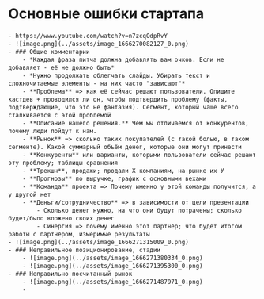 # Основные ошибки стартапа
	- https://www.youtube.com/watch?v=n7zcqOdpRvY
	- ![image.png](../assets/image_1666270082127_0.png)
	- ### Общие комментарии
		- *Каждая фраза питча должна добавлять вам очков. Если не добавляет - её не должно быть*
		- *Нужно продолжать облегчать слайды. Убирать текст и сложночитаемые элементы - на них часто "зависают"*
		- **Проблема** => как её сейчас решают пользователи. Опишите кастдев + проводился ли он, чтобы подтвердить проблему (факты, подтверждающие, что это не фантазия). Сегмент, который чаще всего сталкивается с этой проблемой
		- **Описание нашего решения.** Чем мы отличаемся от конкурентов, почему люди пойдут к нам.
		- **Рынок** => сколько таких покупателей (с такой болью, в таком сегменте). Какой суммарный объём денег, которые они могут принести
		- **Конкуренты** или варианты, которыми пользователи сейчас решают эту проблему; таблицы сравнения
		- **Трекшн**, продажи; продали Х компаниям, на рынке их У
		- **Прогнозы** по выручке, график с основными вехами
		- **Команда** проекта => Почему именно у этой команды получится, а у другой нет
		- **Деньги/сотрудничество** => в зависимости от цели презентации
			- Сколько денег нужно, на что они будут потрачены; сколько будет/было вложено своих денег
			- Синергия => почему именно этот партнёр; что будет итогом работы с партнёром, измеримые результаты
	- ![image.png](../assets/image_1666271315009_0.png)
	- ### Неправильное позиционирование, стадии
		- ![image.png](../assets/image_1666271380334_0.png)
		- ![image.png](../assets/image_1666271395300_0.png)
	- ### Неправильно посчитанный рынок
		- ![image.png](../assets/image_1666271487971_0.png)
		-